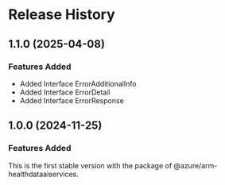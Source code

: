 # Release History
    
## 1.1.0 (2025-04-08)
    
### Features Added

  - Added Interface ErrorAdditionalInfo
  - Added Interface ErrorDetail
  - Added Interface ErrorResponse
    
    
## 1.0.0 (2024-11-25)

### Features Added

This is the first stable version with the package of @azure/arm-healthdataaiservices.
